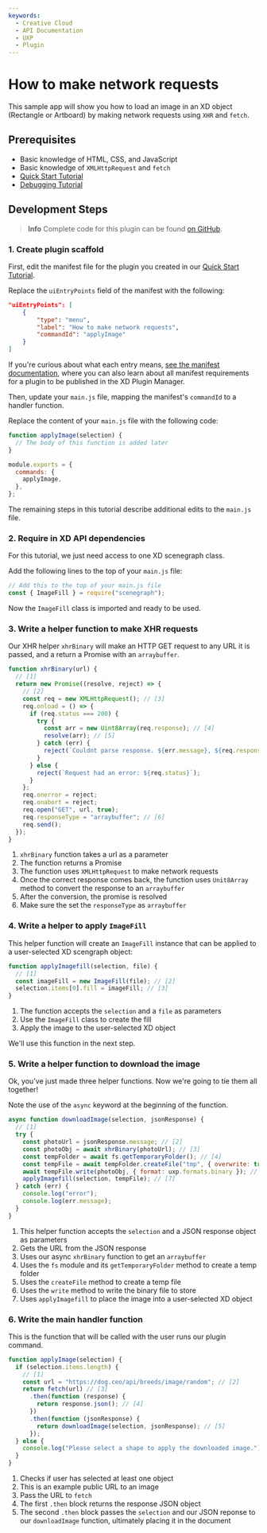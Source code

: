 ```yaml
---
keywords:
  - Creative Cloud
  - API Documentation
  - UXP
  - Plugin
---
```


# How to make network requests

This sample app will show you how to load an image in an XD object (Rectangle or Artboard) by making network requests using `XHR` and `fetch`.

## Prerequisites

- Basic knowledge of HTML, CSS, and JavaScript
- Basic knowledge of `XMLHttpRequest` and `fetch`
- [Quick Start Tutorial](/develop/tutorials/quick-start/)
- [Debugging Tutorial](/develop/tutorials/debugging/)

## Development Steps

> **Info**
> Complete code for this plugin can be found [on GitHub](https://github.com/AdobeXD/Plugin-Samples/tree/master/how-to-make-network-requests).

### 1. Create plugin scaffold

First, edit the manifest file for the plugin you created in our [Quick Start Tutorial](/develop/tutorials/quick-start).

Replace the `uiEntryPoints` field of the manifest with the following:

```json
"uiEntryPoints": [
    {
        "type": "menu",
        "label": "How to make network requests",
        "commandId": "applyImage"
    }
]
```

If you're curious about what each entry means, [see the manifest documentation](/develop/plugin-development/plugin-structure/manifest/), where you can also learn about all manifest requirements for a plugin to be published in the XD Plugin Manager.

Then, update your `main.js` file, mapping the manifest's `commandId` to a handler function.

Replace the content of your `main.js` file with the following code:

```js
function applyImage(selection) {
  // The body of this function is added later
}

module.exports = {
  commands: {
    applyImage,
  },
};
```

The remaining steps in this tutorial describe additional edits to the `main.js` file.

### 2. Require in XD API dependencies

For this tutorial, we just need access to one XD scenegraph class.

Add the following lines to the top of your `main.js` file:

```js
// Add this to the top of your main.js file
const { ImageFill } = require("scenegraph");
```

Now the `ImageFill` class is imported and ready to be used.

### 3. Write a helper function to make XHR requests

Our XHR helper `xhrBinary` will make an HTTP GET request to any URL it is passed, and a return a Promise with an `arraybuffer`.

```js
function xhrBinary(url) {
  // [1]
  return new Promise((resolve, reject) => {
    // [2]
    const req = new XMLHttpRequest(); // [3]
    req.onload = () => {
      if (req.status === 200) {
        try {
          const arr = new Uint8Array(req.response); // [4]
          resolve(arr); // [5]
        } catch (err) {
          reject(`Couldnt parse response. ${err.message}, ${req.response}`);
        }
      } else {
        reject(`Request had an error: ${req.status}`);
      }
    };
    req.onerror = reject;
    req.onabort = reject;
    req.open("GET", url, true);
    req.responseType = "arraybuffer"; // [6]
    req.send();
  });
}
```

1. `xhrBinary` function takes a url as a parameter
2. The function returns a Promise
3. The function uses `XMLHttpRequest` to make network requests
4. Once the correct response comes back, the function uses `Unit8Array` method to convert the response to an `arraybuffer`
5. After the conversion, the promise is resolved
6. Make sure the set the `responseType` as `arraybuffer`

### 4. Write a helper to apply `ImageFill`

This helper function will create an `ImageFill` instance that can be applied to a user-selected XD scengraph object:

```js
function applyImagefill(selection, file) {
  // [1]
  const imageFill = new ImageFill(file); // [2]
  selection.items[0].fill = imageFill; // [3]
}
```

1. The function accepts the `selection` and a `file` as parameters
2. Use the `ImageFill` class to create the fill
3. Apply the image to the user-selected XD object

We'll use this function in the next step.

### 5. Write a helper function to download the image

Ok, you've just made three helper functions. Now we're going to tie them all together!

Note the use of the `async` keyword at the beginning of the function.

```js
async function downloadImage(selection, jsonResponse) {
  // [1]
  try {
    const photoUrl = jsonResponse.message; // [2]
    const photoObj = await xhrBinary(photoUrl); // [3]
    const tempFolder = await fs.getTemporaryFolder(); // [4]
    const tempFile = await tempFolder.createFile("tmp", { overwrite: true }); // [5]
    await tempFile.write(photoObj, { format: uxp.formats.binary }); // [6]
    applyImagefill(selection, tempFile); // [7]
  } catch (err) {
    console.log("error");
    console.log(err.message);
  }
}
```

1. This helper function accepts the `selection` and a JSON response object as parameters
2. Gets the URL from the JSON response
3. Uses our async `xhrBinary` function to get an `arraybuffer`
4. Uses the `fs` module and its `getTemporaryFolder` method to create a temp folder
5. Uses the `createFile` method to create a temp file
6. Uses the `write` method to write the binary file to store
7. Uses `applyImagefill` to place the image into a user-selected XD object

### 6. Write the main handler function

This is the function that will be called with the user runs our plugin command.

```js
function applyImage(selection) {
  if (selection.items.length) {
    // [1]
    const url = "https://dog.ceo/api/breeds/image/random"; // [2]
    return fetch(url) // [3]
      .then(function (response) {
        return response.json(); // [4]
      })
      .then(function (jsonResponse) {
        return downloadImage(selection, jsonResponse); // [5]
      });
  } else {
    console.log("Please select a shape to apply the downloaded image.");
  }
}
```

1. Checks if user has selected at least one object
2. This is an example public URL to an image
3. Pass the URL to `fetch`
4. The first `.then` block returns the response JSON object
5. The second `.then` block passes the `selection` and our JSON reponse to our `downloadImage` function, ultimately placing it in the document
